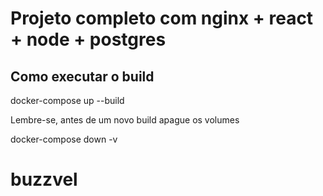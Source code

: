 # Projeto completo com nginx + react + node + postgres

## Como executar o build
 
docker-compose up --build

Lembre-se, antes de um novo build apague os volumes

docker-compose down -v
# buzzvel
